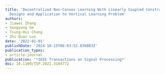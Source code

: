 ```yaml
---
title: 'Decentralized Non-Convex Learning With Linearly Coupled Constraints: Algorithm
  Designs and Application to Vertical Learning Problem'
authors:
- Jiawei Zhang
- Songyang Ge
- Tsung-Hui Chang
- Zhi-Quan Luo
date: '2022-01-01'
publishDate: '2024-10-15T06:03:52.836883Z'
publication_types:
- article-journal
publication: '*IEEE Transactions on Signal Processing*'
doi: 10.1109/TSP.2022.3184772
---
```

